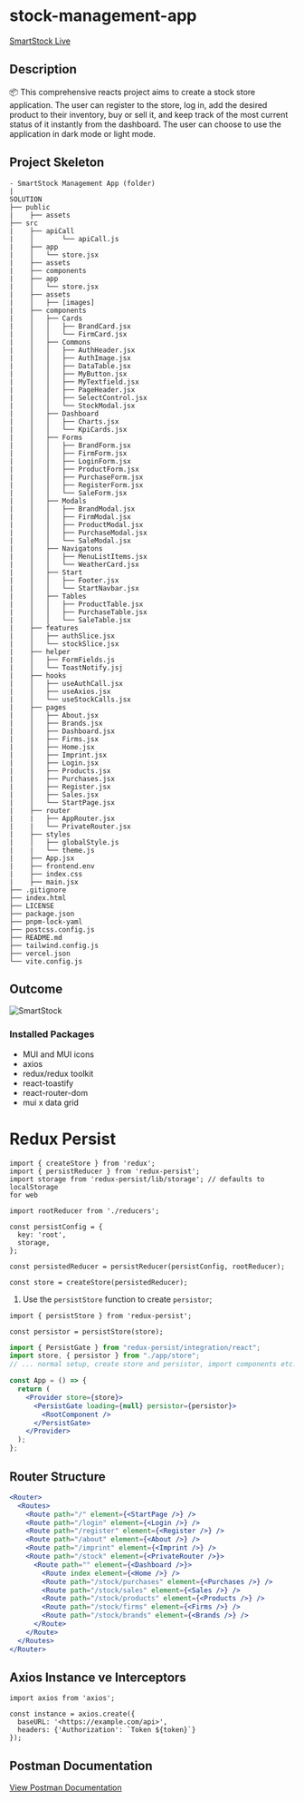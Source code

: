 # stock-management-app

 [SmartStock Live](https://smartstock-management.vercel.app/)

## Description
📦 This comprehensive reacts project aims to create a stock store application. The user can register to the store, log in, add the desired product to their inventory, buy or sell it, and keep track of the most current status of it instantly from the dashboard. The user can choose to use the application in dark mode or light mode. 


## Project Skeleton

```
- SmartStock Management App (folder)
|
SOLUTION
├── public
|    ├── assets
├── src
|    ├── apiCall
|    │       └── apiCall.js
|    ├── app
|    │   └── store.jsx
|    ├── assets
|    ├── components
|    ├── app
|    │   └── store.jsx
|    ├── assets
|    │   ├── [images]
|    ├── components
|    │   ├── Cards
|    │   │   ├── BrandCard.jsx
|    │   │   └── FirmCard.jsx
|    │   ├── Commons
|    │   │   ├── AuthHeader.jsx
|    │   │   ├── AuthImage.jsx
|    │   │   ├── DataTable.jsx
|    │   │   ├── MyButton.jsx
|    │   │   ├── MyTextfield.jsx
|    │   │   ├── PageHeader.jsx
|    │   │   ├── SelectControl.jsx
|    │   │   └── StockModal.jsx
|    │   ├── Dashboard
|    │   │   ├── Charts.jsx
|    │   │   └── KpiCards.jsx
|    │   ├── Forms
|    │   │   ├── BrandForm.jsx
|    │   │   ├── FirmForm.jsx
|    │   │   ├── LoginForm.jsx
|    │   │   ├── ProductForm.jsx
|    │   │   ├── PurchaseForm.jsx
|    │   │   ├── RegisterForm.jsx
|    │   │   └── SaleForm.jsx
|    │   ├── Modals
|    │   │   ├── BrandModal.jsx
|    │   │   ├── FirmModal.jsx
|    │   │   ├── ProductModal.jsx
|    │   │   ├── PurchaseModal.jsx
|    │   │   └── SaleModal.jsx
|    │   ├── Navigatons
|    │   │   ├── MenuListItems.jsx
|    │   │   └── WeatherCard.jsx
|    │   ├── Start
|    │   │   ├── Footer.jsx
|    │   │   └── StartNavbar.jsx
|    │   ├── Tables
|    │   │   ├── ProductTable.jsx
|    │   │   ├── PurchaseTable.jsx
|    │   │   └── SaleTable.jsx
|    ├── features
|    │   ├── authSlice.jsx
|    │   └── stockSlice.jsx
|    ├── helper
|    │   ├── FormFields.js
|    │   └── ToastNotify.jsj
|    ├── hooks
|    │   ├── useAuthCall.jsx
|    │   ├── useAxios.jsx
|    │   └── useStockCalls.jsx
|    ├── pages
|    │   ├── About.jsx
|    │   ├── Brands.jsx
|    │   ├── Dashboard.jsx
|    │   ├── Firms.jsx
|    │   ├── Home.jsx
|    │   ├── Imprint.jsx
|    │   ├── Login.jsx
|    │   ├── Products.jsx
|    │   ├── Purchases.jsx
|    │   ├── Register.jsx
|    │   ├── Sales.jsx
|    │   └── StartPage.jsx
|    ├── router
|    |   ├── AppRouter.jsx
|    |   └── PrivateRouter.jsx
|    ├── styles
|    │   ├── globalStyle.js
|    |   └── theme.js
|    ├── App.jsx
|    ├── frontend.env
|    ├── index.css
|    ├── main.jsx
├── .gitignore
├── index.html
├── LICENSE
├── package.json
├── pnpm-lock-yaml
├── postcss.config.js
├── README.md
├── tailwind.config.js
├── vercel.json
└── vite.config.js

```

## Outcome

![SmartStock]()

### Installed Packages

- MUI and MUI icons
- axios
- redux/redux toolkit
- react-toastify
- react-router-dom
- mui x data grid


# Redux Persist

```
import { createStore } from 'redux';
import { persistReducer } from 'redux-persist';
import storage from 'redux-persist/lib/storage'; // defaults to localStorage 
for web

import rootReducer from './reducers';

const persistConfig = {
  key: 'root',
  storage,
};

const persistedReducer = persistReducer(persistConfig, rootReducer);

const store = createStore(persistedReducer);

```

1. Use the `persistStore` function to create `persistor`;

```
import { persistStore } from 'redux-persist';

const persistor = persistStore(store);

```

```jsx
import { PersistGate } from "redux-persist/integration/react";
import store, { persistor } from "./app/store";
// ... normal setup, create store and persistor, import components etc.

const App = () => {
  return (
    <Provider store={store}>
      <PersistGate loading={null} persistor={persistor}>
        <RootComponent />
      </PersistGate>
    </Provider>
  );
};
```
## Router Structure 

```jsx
<Router>
  <Routes>
    <Route path="/" element={<StartPage />} />
    <Route path="/login" element={<Login />} />
    <Route path="/register" element={<Register />} />
    <Route path="/about" element={<About />} />
    <Route path="/imprint" element={<Imprint />} />
    <Route path="/stock" element={<PrivateRouter />}>
      <Route path="" element={<Dashboard />}>
        <Route index element={<Home />} />
        <Route path="/stock/purchases" element={<Purchases />} />
        <Route path="/stock/sales" element={<Sales />} />
        <Route path="/stock/products" element={<Products />} />
        <Route path="/stock/firms" element={<Firms />} />
        <Route path="/stock/brands" element={<Brands />} />
      </Route>
    </Route>
  </Routes>
</Router>
```


## Axios Instance ve Interceptors


```
import axios from 'axios';

const instance = axios.create({
  baseURL: '<https://example.com/api>',
  headers: {'Authorization': `Token ${token}`}
});

```

## Postman Documentation

[View Postman Documentation](https://documenter.getpostman.com/view/32987022/2sA3BuXVAD)
